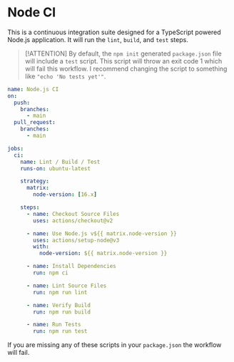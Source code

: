 # Node CI

This is a continuous integration suite designed for a TypeScript powered Node.js application. It will run the `lint`, `build`, and `test` steps.

> [!ATTENTION]
> By default, the `npm init` generated `package.json` file will include a `test` script. This script will throw an exit code 1 which will fail this workflow. I recommend changing the script to something like `"echo 'No tests yet'"`.

```yaml
name: Node.js CI
on:
  push:
    branches:
      - main
  pull_request:
    branches:
      - main

jobs:
  ci:
    name: Lint / Build / Test
    runs-on: ubuntu-latest

    strategy:
      matrix:
        node-version: [16.x]

    steps:
      - name: Checkout Source Files
        uses: actions/checkout@v2

      - name: Use Node.js v${{ matrix.node-version }}
        uses: actions/setup-node@v3
        with:
          node-version: ${{ matrix.node-version }}

      - name: Install Dependencies
        run: npm ci

      - name: Lint Source Files
        run: npm run lint

      - name: Verify Build
        run: npm run build

      - name: Run Tests
        run: npm run test
```

If you are missing any of these scripts in your `package.json` the workflow will fail.
